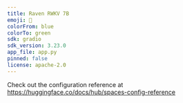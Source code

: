 ```yaml
---
title: Raven RWKV 7B
emoji: 🚀
colorFrom: blue
colorTo: green
sdk: gradio
sdk_version: 3.23.0
app_file: app.py
pinned: false
license: apache-2.0
---
```


Check out the configuration reference at https://huggingface.co/docs/hub/spaces-config-reference